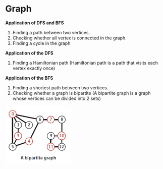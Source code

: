 # Graph

<strong>Application of DFS and BFS</strong>
1. Finding a path between two vertices.
2. Checking whether all vertex is connected in the graph.
3. Finding a cycle in the graph

<strong>Application of the DFS</strong>
1. Finding a Hamiltonian path (Hamiltonian path is a path that visits each vertex exactly once)

<strong>Application of the BFS</strong>
1. Finding a shortest path between two vertices.
2. Checking whether a graph is bipartite (A bipartite graph is a graph whose vertices can be divided into 2 sets)

<img src="/images/BipartiteGraph.png">
